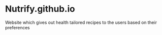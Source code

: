 # Nutrify.github.io
Website which gives out health tailored recipes to the users based on their preferences
